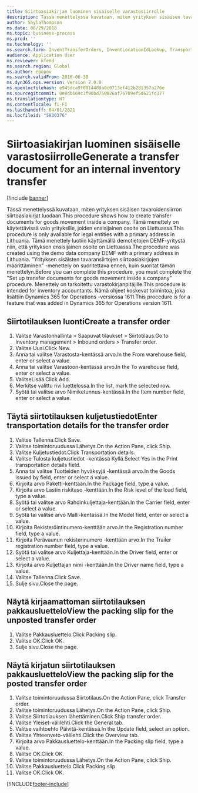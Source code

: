 ```yaml
---
title: Siirtoasiakirjan luominen sisäiselle varastosiirrolle
description: Tässä menettelyssä kuvataan, miten yrityksen sisäisen tavaroidensiirron siirtoasiakirjat luodaan.
author: ShylaThompson
ms.date: 08/29/2018
ms.topic: business-process
ms.prod: ''
ms.technology: ''
ms.search.form: InventTransferOrders, InventLocationIdLookup, TransportationDocument, HcmWorkerLookUp, SrsReportViewerForm, InventTransferParmShip
audience: Application User
ms.reviewer: kfend
ms.search.region: Global
ms.author: epopov
ms.search.validFrom: 2016-06-30
ms.dyn365.ops.version: Version 7.0.0
ms.openlocfilehash: e945dca9f0014489a0c0713ef412b281357a276e
ms.sourcegitcommit: 0e8db169c3f90bd750826af76709ef5d621fd377
ms.translationtype: HT
ms.contentlocale: fi-FI
ms.lasthandoff: 04/01/2021
ms.locfileid: "5830376"
---
```

# <a name="generate-a-transfer-document-for-an-internal-inventory-transfer"></a><span data-ttu-id="f6446-103">Siirtoasiakirjan luominen sisäiselle varastosiirrolle</span><span class="sxs-lookup"><span data-stu-id="f6446-103">Generate a transfer document for an internal inventory transfer</span></span>

[!include [banner](../../includes/banner.md)]

<span data-ttu-id="f6446-104">Tässä menettelyssä kuvataan, miten yrityksen sisäisen tavaroidensiirron siirtoasiakirjat luodaan.</span><span class="sxs-lookup"><span data-stu-id="f6446-104">This procedure shows how to create transfer documents for goods movement inside a company.</span></span> <span data-ttu-id="f6446-105">Tämä menettely on käytettävissä vain yrityksille, joiden ensisijainen osoite on Liettuassa.</span><span class="sxs-lookup"><span data-stu-id="f6446-105">This procedure is only available for legal entities with a primary address in Lithuania.</span></span> <span data-ttu-id="f6446-106">Tämä menettely luotiin käyttämällä demotietojen DEMF-yritystä niin, että yrityksen ensisijainen osoite on Liettuassa.</span><span class="sxs-lookup"><span data-stu-id="f6446-106">The procedure was created using the demo data company DEMF with a primary address in Lithuania.</span></span> <span data-ttu-id="f6446-107">"Yrityksen sisäisten tavaransiirtojen siirtoasiakirjojen määrittäminen" -menettely on suoritettava ennen, kuin suoritat tämän menettelyn.</span><span class="sxs-lookup"><span data-stu-id="f6446-107">Before you can complete this procedure, you must complete the "Set up transfer documents for goods movement inside a company" procedure.</span></span> <span data-ttu-id="f6446-108">Menettely on tarkoitettu varastokirjanpitäjille.</span><span class="sxs-lookup"><span data-stu-id="f6446-108">This procedure is intended for inventory accountants.</span></span> <span data-ttu-id="f6446-109">Nämä ohjeet koskevat toimintoa, joka lisättiin Dynamics 365 for Operations -versiossa 1611.</span><span class="sxs-lookup"><span data-stu-id="f6446-109">This procedure is for a feature that was added in Dynamics 365 for Operations version 1611.</span></span>


## <a name="create-a-transfer-order"></a><span data-ttu-id="f6446-110">Siirtotilauksen luonti</span><span class="sxs-lookup"><span data-stu-id="f6446-110">Create a transfer order</span></span>
1. <span data-ttu-id="f6446-111">Valitse Varastonhallinta > Saapuvat tilaukset > Siirtotilaus.</span><span class="sxs-lookup"><span data-stu-id="f6446-111">Go to Inventory management > Inbound orders > Transfer order.</span></span>
2. <span data-ttu-id="f6446-112">Valitse Uusi.</span><span class="sxs-lookup"><span data-stu-id="f6446-112">Click New.</span></span>
3. <span data-ttu-id="f6446-113">Anna tai valitse Varastosta-kentässä arvo.</span><span class="sxs-lookup"><span data-stu-id="f6446-113">In the From warehouse field, enter or select a value.</span></span>
4. <span data-ttu-id="f6446-114">Anna tai valitse Varastoon-kentässä arvo.</span><span class="sxs-lookup"><span data-stu-id="f6446-114">In the To warehouse field, enter or select a value.</span></span>
5. <span data-ttu-id="f6446-115">ValitseLisää.</span><span class="sxs-lookup"><span data-stu-id="f6446-115">Click Add.</span></span>
6. <span data-ttu-id="f6446-116">Merkitse valittu rivi luettelossa.</span><span class="sxs-lookup"><span data-stu-id="f6446-116">In the list, mark the selected row.</span></span>
7. <span data-ttu-id="f6446-117">Syötä tai valitse arvo Nimiketunnus-kentässä.</span><span class="sxs-lookup"><span data-stu-id="f6446-117">In the Item number field, enter or select a value.</span></span>

## <a name="enter-transportation-details-for-the-transfer-order"></a><span data-ttu-id="f6446-118">Täytä siirtotilauksen kuljetustiedot</span><span class="sxs-lookup"><span data-stu-id="f6446-118">Enter transportation details for the transfer order</span></span>
1. <span data-ttu-id="f6446-119">Valitse Tallenna.</span><span class="sxs-lookup"><span data-stu-id="f6446-119">Click Save.</span></span>
2. <span data-ttu-id="f6446-120">Valitse toimintoruudussa Lähetys.</span><span class="sxs-lookup"><span data-stu-id="f6446-120">On the Action Pane, click Ship.</span></span>
3. <span data-ttu-id="f6446-121">Valitse Kuljetustiedot.</span><span class="sxs-lookup"><span data-stu-id="f6446-121">Click Transportation details.</span></span>
4. <span data-ttu-id="f6446-122">Valitse Tulosta kuljetustiedot -kentässä Kyllä.</span><span class="sxs-lookup"><span data-stu-id="f6446-122">Select Yes in the Print transportation details field.</span></span>
5. <span data-ttu-id="f6446-123">Anna tai valitse Tuotteiden hyväksyjä -kentässä arvo.</span><span class="sxs-lookup"><span data-stu-id="f6446-123">In the Goods issued by field, enter or select a value.</span></span>
6. <span data-ttu-id="f6446-124">Kirjoita arvo Paketti-kenttään.</span><span class="sxs-lookup"><span data-stu-id="f6446-124">In the Package field, type a value.</span></span>
7. <span data-ttu-id="f6446-125">Kirjoita arvo Lastin riskitaso -kenttään.</span><span class="sxs-lookup"><span data-stu-id="f6446-125">In the Risk level of the load field, type a value.</span></span>
8. <span data-ttu-id="f6446-126">Syötä tai valitse arvo Rahdinkuljettaja-kenttään.</span><span class="sxs-lookup"><span data-stu-id="f6446-126">In the Carrier field, enter or select a value.</span></span>
9. <span data-ttu-id="f6446-127">Syötä tai valitse arvo Malli-kentässä.</span><span class="sxs-lookup"><span data-stu-id="f6446-127">In the Model field, enter or select a value.</span></span>
10. <span data-ttu-id="f6446-128">Kirjoita Rekisteröintinumero-kenttään arvo.</span><span class="sxs-lookup"><span data-stu-id="f6446-128">In the Registration number field, type a value.</span></span>
11. <span data-ttu-id="f6446-129">Kirjoita Perävaunun rekisterinumero -kenttään arvo.</span><span class="sxs-lookup"><span data-stu-id="f6446-129">In the Trailer registration number field, type a value.</span></span>
12. <span data-ttu-id="f6446-130">Syötä tai valitse arvo Kuljettaja-kenttään.</span><span class="sxs-lookup"><span data-stu-id="f6446-130">In the Driver field, enter or select a value.</span></span>
13. <span data-ttu-id="f6446-131">Kirjoita arvo Kuljettajan nimi -kenttään.</span><span class="sxs-lookup"><span data-stu-id="f6446-131">In the Driver name field, type a value.</span></span>
14. <span data-ttu-id="f6446-132">Valitse Tallenna.</span><span class="sxs-lookup"><span data-stu-id="f6446-132">Click Save.</span></span>
15. <span data-ttu-id="f6446-133">Sulje sivu.</span><span class="sxs-lookup"><span data-stu-id="f6446-133">Close the page.</span></span>

## <a name="view-the-packing-slip-for-the-unposted-transfer-order"></a><span data-ttu-id="f6446-134">Näytä kirjaamattoman siirtotilauksen pakkausluettelo</span><span class="sxs-lookup"><span data-stu-id="f6446-134">View the packing slip for the unposted transfer order</span></span>
1. <span data-ttu-id="f6446-135">Valitse Pakkausluettelo.</span><span class="sxs-lookup"><span data-stu-id="f6446-135">Click Packing slip.</span></span>
2. <span data-ttu-id="f6446-136">Valitse OK.</span><span class="sxs-lookup"><span data-stu-id="f6446-136">Click OK.</span></span>
3. <span data-ttu-id="f6446-137">Sulje sivu.</span><span class="sxs-lookup"><span data-stu-id="f6446-137">Close the page.</span></span>

## <a name="view-the-packing-slip-for-the-posted-transfer-order"></a><span data-ttu-id="f6446-138">Näytä kirjatun siirtotilauksen pakkausluettelo</span><span class="sxs-lookup"><span data-stu-id="f6446-138">View the packing slip for the posted transfer order</span></span>
1. <span data-ttu-id="f6446-139">Valitse toimintoruudussa Siirtotilaus.</span><span class="sxs-lookup"><span data-stu-id="f6446-139">On the Action Pane, click Transfer order.</span></span>
2. <span data-ttu-id="f6446-140">Valitse toimintoruudussa Lähetys.</span><span class="sxs-lookup"><span data-stu-id="f6446-140">On the Action Pane, click Ship.</span></span>
3. <span data-ttu-id="f6446-141">Valitse Siirtotilauksen lähettäminen.</span><span class="sxs-lookup"><span data-stu-id="f6446-141">Click Ship transfer order.</span></span>
4. <span data-ttu-id="f6446-142">Valitse Yleiset-välilehti.</span><span class="sxs-lookup"><span data-stu-id="f6446-142">Click the General tab.</span></span>
5. <span data-ttu-id="f6446-143">Valitse vaihtoehto Päivitä-kentässä.</span><span class="sxs-lookup"><span data-stu-id="f6446-143">In the Update field, select an option.</span></span>
6. <span data-ttu-id="f6446-144">Valitse Yhteenveto-välilehti.</span><span class="sxs-lookup"><span data-stu-id="f6446-144">Click the Overview tab.</span></span>
7. <span data-ttu-id="f6446-145">Kirjoita arvo Pakkausluettelo-kenttään.</span><span class="sxs-lookup"><span data-stu-id="f6446-145">In the Packing slip field, type a value.</span></span>
8. <span data-ttu-id="f6446-146">Valitse OK.</span><span class="sxs-lookup"><span data-stu-id="f6446-146">Click OK.</span></span>
9. <span data-ttu-id="f6446-147">Valitse toimintoruudussa Lähetys.</span><span class="sxs-lookup"><span data-stu-id="f6446-147">On the Action Pane, click Ship.</span></span>
10. <span data-ttu-id="f6446-148">Valitse Pakkausluettelo.</span><span class="sxs-lookup"><span data-stu-id="f6446-148">Click Packing slip.</span></span>
11. <span data-ttu-id="f6446-149">Valitse OK.</span><span class="sxs-lookup"><span data-stu-id="f6446-149">Click OK.</span></span>



[!INCLUDE[footer-include](../../../includes/footer-banner.md)]